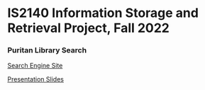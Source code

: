 # IS2140 Information Storage and Retrieval Project, Fall 2022

### Puritan Library Search

[Search Engine Site](http://puritanlibrarysearch.glitch.me/) 

[Presentation Slides](https://docs.google.com/presentation/d/1ZhgOJnxITOuy3lhMDFVRckh9pxYRVo9inmjEhxoFZL8/edit?usp=sharing)
